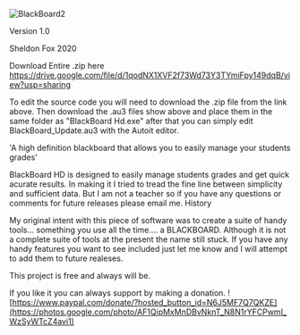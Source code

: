 
![BlackBoard2](https://user-images.githubusercontent.com/96256497/155852285-1de241bd-8ae2-48d1-b8a6-6d207d89ef30.png)

Version 1.0

Sheldon Fox 2020

Download Entire .zip here https://drive.google.com/file/d/1qodNX1XVF2f73Wd73Y3TYmiFpy149dqB/view?usp=sharing

To edit the source code you will need to download the .zip file from the link above. Then download the .au3 files show above and place them in the same folder as "BlackBoard Hd.exe" after that you can simply edit BlackBoard_Update.au3 with the Autoit editor.

'A high definition blackboard that allows you to easily manage your students grades'

BlackBoard HD is designed to easily manage students grades and get quick acurate results. In making it I tried to tread the fine line between simplicity and sufficient data. But I am not a teacher so if you have any questions or comments for future releases please email me.
History

My original intent with this piece of software was to create a suite of handy tools... something you use all the time.... a BLACKBOARD. Although it is not a complete suite of tools at the present the name still stuck. If you have any handy features you want to see included just let me know and I will attempt to add them to future realeses.

This project is free and always will be.

If you like it you can always support by making a donation.
![https://www.paypal.com/donate/?hosted_button_id=N6J5MF7Q7QKZE](https://photos.google.com/photo/AF1QipMxMnDBvNknT_N8N1rYFCPwmI_WzSyWTcZ4avi1)
